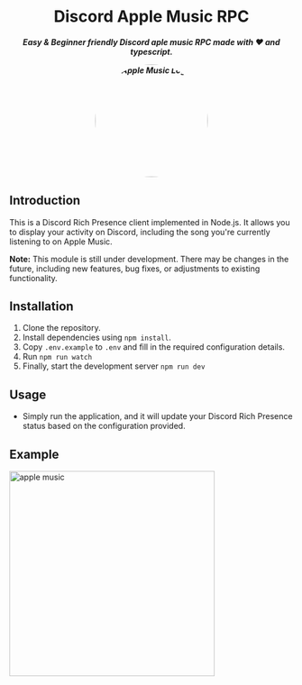 <p align="center">
    <p align="center">
    <h1 align="center">Discord Apple Music RPC
    <h5 align="center">Easy & Beginner friendly Discord aple music RPC made with ❤️ and typescript.
</p>
</p>
<p align="center">
<a href="https://github.com/TrishCX/Google-Image-Sr" target="_blank">
    <img src="https://www.apple.com/newsroom/images/product/apple-music/apple_music-update_hero_08242021.jpg.news_app_ed.jpg"  alt="Apple Music Logo" width="200" height="200" style="border-radius: 50%;"/>
  </a>
</p>

## Introduction

This is a Discord Rich Presence client implemented in Node.js. It allows you to display your activity on Discord, including the song you're currently listening to on Apple Music.

**Note:** This module is still under development. There may be changes in the future, including new features, bug fixes, or adjustments to existing functionality.

## Installation

1. Clone the repository.
2. Install dependencies using `npm install`.
3. Copy `.env.example` to `.env` and fill in the required configuration details.
4. Run `npm run watch`
5. Finally, start the development server `npm run dev`

## Usage

- Simply run the application, and it will update your Discord Rich Presence status based on the configuration provided.

## Example


<img width="364" alt="apple music" src="https://cdn.discordapp.com/attachments/1069540434646401127/1232157204438581349/image.png?ex=66286f51&is=66271dd1&hm=796b7f18cde1ad5a0a49629676c7412b83d07aacff0a613f179c816911a00194&">
